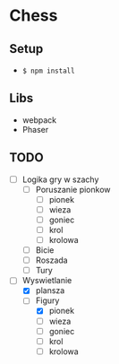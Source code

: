 # Chess

## Setup

 - `$ npm install`

## Libs

 - webpack
 - Phaser

## TODO

 - [ ] Logika gry w szachy
    - [ ] Poruszanie pionkow
        - [ ] pionek
        - [ ] wieza
        - [ ] goniec
        - [ ] krol
        - [ ] krolowa
    - [ ] Bicie
    - [ ] Roszada
    - [ ] Tury
 - [ ] Wyswietlanie
    - [x] plansza
    - [ ] Figury
        - [x] pionek
        - [ ] wieza
        - [ ] goniec
        - [ ] krol
        - [ ] krolowa
